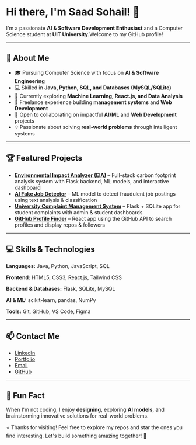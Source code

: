 # Hi there, I'm Saad Sohail! 👋

I'm a passionate **AI & Software Development Enthusiast** and a Computer Science student at **UIT University**.Welcome to my GitHub profile! 

---

## 🚀 About Me
- 🎓 Pursuing Computer Science with focus on **AI & Software Engineering**  
- 💻 Skilled in **Java, Python, SQL, and Databases (MySQL/SQLite)**  
- 🌱 Currently exploring **Machine Learning, React.js, and Data Analysis**  
- 💼 Freelance experience building **management systems** and **Web Development** 
- 🤝 Open to collaborating on impactful **AI/ML** and **Web Development** projects  
- 💡 Passionate about solving **real-world problems** through intelligent systems

---

## 🏆 Featured Projects
- [**Environmental Impact Analyzer (EIA)**](https://github.com/saadparekh/Environment-Effect-Analyzer  ) – Full-stack carbon footprint analysis system with Flask backend, ML models, and interactive dashboard 
- [**AI Fake Job Detector**](https://github.com/saadparekh/ai_fake-job-detector  ) – ML model to detect fraudulent job postings using text analysis & classification
- [**University Complaint Management System**](https://github.com/saadparekh/university_complain_management_system ) – Flask + SQLite app for student complaints with admin & student dashboards 
- [**GitHub Profile Finder**](https://github.com/saadparekh/github-profile-finder) – React app using the GitHub API to search profiles and display repos & followers

---

## 💻 Skills & Technologies

**Languages:** Java, Python, JavaScript, SQL

**Frontend:** HTML5, CSS3, React.js, Tailwind CSS  

**Backend & Databases:** Flask, SQLite, MySQL  

**AI & ML:** scikit-learn, pandas, NumPy  

**Tools:** Git, GitHub, VS Code, Figma

---

## 📫 Contact Me
- [LinkedIn](https://www.linkedin.com/in/saad-parekh-847a06292/  ) 
- [Portfolio](https://saad-portfolio-theta.vercel.app/) 
- [Email](saadparekh3@gmail.com )
- [GitHub](https://github.com/saadparekh)

---

## 🎉 Fun Fact
When I'm not coding, I enjoy **designing**, exploring **AI models**, and brainstorming innovative solutions for real-world problems.

⭐ Thanks for visiting! Feel free to explore my repos and star the ones you find interesting. Let's build something amazing together! 🚀
